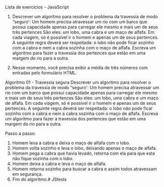Lista de exercícios - JavaScript

1. Descrever um algoritmo para resolver o problema da travessia de modo “seguro':
Um homem precisa atravessar um rio com um barco que possui capacidade apenas para carregar ele mesmo e mais um de seus três pertences São eles: um lobo, uma cabra e um maço de alfafa. Em cada viagem, só é possível ir o homem e apenas um de seus pertences. A seguinte regra deverá ser respeitada: o lobo não pode ficar sozinho com a cabra e nem a cabra sozinha com o maço de alfafa. Escreva um algoritmo para fazer a travessia dos pertences que estão em uma margem do rio para a outra.


2. Nesse momento, você precisa exibir a média de três números com entradas pelo formulário HTML.

Algoritmo 01 - Travessia segura
Descrever um algoritmo para resolver o problema da travessia de modo “seguro':
Um homem precisa atravessar um rio com um barco que possui capacidade apenas para carregar ele mesmo e mais um de seus três pertences São eles: um lobo, uma cabra e um maço de alfafa. Em cada viagem, só é possível ir o homem e apenas um de seus pertences. A seguinte regra deverá ser respeitada: o lobo não pode ficar sozinho com a cabra e nem a cabra sozinha com o maço de alfafa. Escreva um algoritmo para fazer a travessia dos pertences que estão em uma margem do rio para a outra.

Passo a passo:

01. Homem leva a cabra e deixa o maço de alfafa com o lobo.
02. Homem volta sozinho e leva o lobo, deixando apenas o maço de alfafa.
03. Homem pega a cabra que havia levado, retorna com ela para que esta não fique sozinha com o lobo.
04. Homem deixa a cabra e leva o maço de alfafa.
05. Homem retorna sozinho para buscar a cabra e assim todos atravessam em segurança.
06. Fim do algoritmo.# JStests
